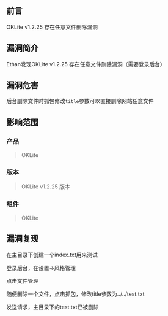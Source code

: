 ## 前言  

OKLite v1.2.25 存在任意文件删除漏洞

## 漏洞简介  

Ethan发现OKLite v1.2.25 存在任意文件删除漏洞（需要登录后台）

## 漏洞危害  

后台删除文件时抓包修改`title`参数可以直接删除网站任意文件

## 影响范围  

### 产品  

> OKLite

### 版本  

> OKLite v1.2.25 版本  

### 组件  

> OKLite  

## 漏洞复现  

在主目录下创建一个index.txt用来测试

登录后台，在设置->风格管理

点击文件管理

随便删除一个文件，点击抓包，修改title参数为../../test.txt

发送请求，主目录下的test.txt已被删除


